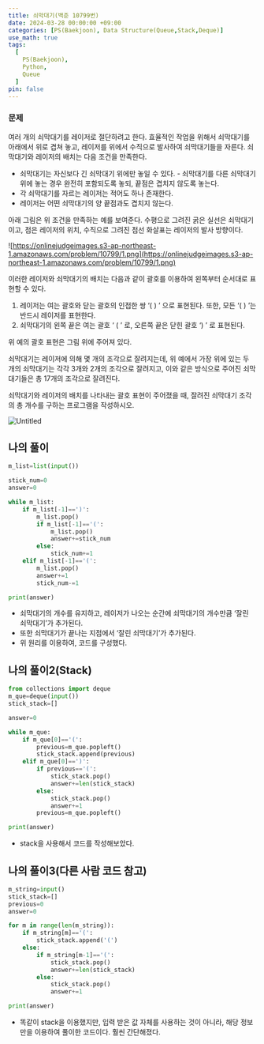 ```yaml
---
title: 쇠막대기(백준 10799번)
date: 2024-03-28 00:00:00 +09:00
categories: [PS(Baekjoon), Data Structure(Queue,Stack,Deque)]
use_math: true
tags:
  [
    PS(Baekjoon),
    Python,
    Queue
  ]
pin: false
---
```


### 문제

여러 개의 쇠막대기를 레이저로 절단하려고 한다. 효율적인 작업을 위해서 쇠막대기를 아래에서 위로 겹쳐 놓고, 레이저를 위에서 수직으로 발사하여 쇠막대기들을 자른다. 쇠막대기와 레이저의 배치는 다음 조건을 만족한다.

- 쇠막대기는 자신보다 긴 쇠막대기 위에만 놓일 수 있다. - 쇠막대기를 다른 쇠막대기 위에 놓는 경우 완전히 포함되도록 놓되, 끝점은 겹치지 않도록 놓는다.
- 각 쇠막대기를 자르는 레이저는 적어도 하나 존재한다.
- 레이저는 어떤 쇠막대기의 양 끝점과도 겹치지 않는다.

아래 그림은 위 조건을 만족하는 예를 보여준다. 수평으로 그려진 굵은 실선은 쇠막대기이고, 점은 레이저의 위치, 수직으로 그려진 점선 화살표는 레이저의 발사 방향이다.

![https://onlinejudgeimages.s3-ap-northeast-1.amazonaws.com/problem/10799/1.png](https://onlinejudgeimages.s3-ap-northeast-1.amazonaws.com/problem/10799/1.png)

이러한 레이저와 쇠막대기의 배치는 다음과 같이 괄호를 이용하여 왼쪽부터 순서대로 표현할 수 있다.

1. 레이저는 여는 괄호와 닫는 괄호의 인접한 쌍 ‘( ) ’ 으로 표현된다. 또한, 모든 ‘( ) ’는 반드시 레이저를 표현한다.
2. 쇠막대기의 왼쪽 끝은 여는 괄호 ‘ ( ’ 로, 오른쪽 끝은 닫힌 괄호 ‘) ’ 로 표현된다.

위 예의 괄호 표현은 그림 위에 주어져 있다.

쇠막대기는 레이저에 의해 몇 개의 조각으로 잘려지는데, 위 예에서 가장 위에 있는 두 개의 쇠막대기는 각각 3개와 2개의 조각으로 잘려지고, 이와 같은 방식으로 주어진 쇠막대기들은 총 17개의 조각으로 잘려진다.

쇠막대기와 레이저의 배치를 나타내는 괄호 표현이 주어졌을 때, 잘려진 쇠막대기 조각의 총 개수를 구하는 프로그램을 작성하시오.

![Untitled](https://github.com/gihuni99/gihuni99.github.io/assets/90080065/c5c33ed9-9996-485e-aabb-d044245616b1)

## 나의 풀이

```python
m_list=list(input())

stick_num=0
answer=0

while m_list:
    if m_list[-1]==')':
        m_list.pop()
        if m_list[-1]=='(':
            m_list.pop()
            answer+=stick_num
        else:
            stick_num+=1
    elif m_list[-1]=='(':
        m_list.pop()
        answer+=1
        stick_num-=1

print(answer)
```

- 쇠막대기의 개수를 유지하고, 레이저가 나오는 순간에 쇠막대기의 개수만큼 ‘잘린 쇠막대기’가 추가된다.
- 또한 쇠막대기가 끝나는 지점에서 ‘잘린 쇠막대기’가 추가된다.
- 위 원리를 이용하여, 코드를 구성했다.

## 나의 풀이2(Stack)

```python
from collections import deque
m_que=deque(input())
stick_stack=[]

answer=0

while m_que:
    if m_que[0]=='(':
        previous=m_que.popleft()
        stick_stack.append(previous)
    elif m_que[0]==')':
        if previous=='(':
            stick_stack.pop()
            answer+=len(stick_stack)
        else:
            stick_stack.pop()
            answer+=1
        previous=m_que.popleft()

print(answer)
```

- stack을 사용해서 코드를 작성해보았다.

## 나의 풀이3(다른 사람 코드 참고)

```python
m_string=input()
stick_stack=[]
previous=0
answer=0

for m in range(len(m_string)):
    if m_string[m]=='(':
        stick_stack.append('(')
    else:
        if m_string[m-1]=='(':
            stick_stack.pop()
            answer+=len(stick_stack)
        else:
            stick_stack.pop()
            answer+=1

print(answer)
```

- 똑같이 stack을 이용했지만, 입력 받은 값 자체를 사용하는 것이 아니라, 해당 정보만을 이용하여 풀이한 코드이다. 훨씬 간단해졌다.